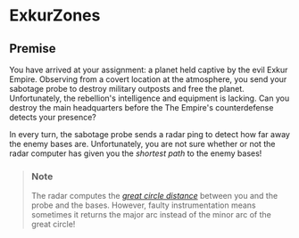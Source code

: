# ExkurZones

## Premise

You have arrived at your assignment: a planet held captive by the evil Exkur
Empire. Observing from a covert location at the atmosphere, you send your
sabotage probe to destroy military outposts and free the planet. Unfortunately,
the rebellion's intelligence and equipment is lacking. Can you destroy the main
headquarters before the The Empire's counterdefense detects your presence?

In every turn, the sabotage probe sends a radar ping to detect how far away the
enemy bases are. Unfortunately, you are not sure whether or not the radar
computer has given you the _shortest path_ to the enemy bases!

> ### Note
>
> The radar computes the [_great circle distance_](https://en.wikipedia.org/wiki/Great-circle_distance)
> between you and the probe and the bases. However, faulty instrumentation means
> sometimes it returns the major arc instead of the minor arc of the great
> circle!
